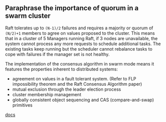 ## Paraphrase the importance of quorum in a swarm cluster

Raft tolerates up to `(N-1)/2` failures and requires a majority or quorum of `(N/2)+1` members to agree on values proposed to the cluster. This means that in a cluster of 5 Managers running Raft, if 3 nodes are unavailable, the system cannot process any more requests to schedule additional tasks. The existing tasks keep running but the scheduler cannot rebalance tasks to cope with failures if the manager set is not healthy.

The implementation of the consensus algorithm in swarm mode means it features the properties inherent to distributed systems:

* agreement on values in a fault tolerant system. (Refer to FLP impossibility theorem and the Raft Consensus Algorithm paper)
* mutual exclusion through the leader election process
* cluster membership management
* globally consistent object sequencing and CAS (compare-and-swap) primitives

[docs](https://docs.docker.com/engine/swarm/raft/)

